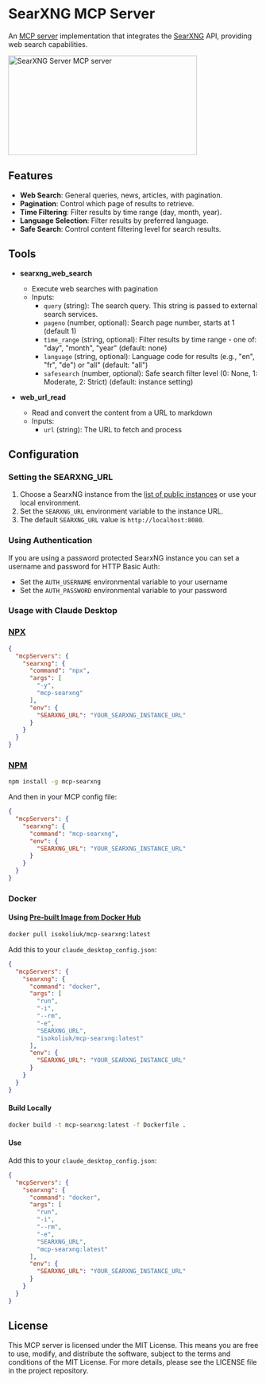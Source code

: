 # SearXNG MCP Server

An [MCP server](https://modelcontextprotocol.io/introduction) implementation that integrates the [SearXNG](https://docs.searxng.org) API, providing web search capabilities.

<a href="https://glama.ai/mcp/servers/0j7jjyt7m9"><img width="380" height="200" src="https://glama.ai/mcp/servers/0j7jjyt7m9/badge" alt="SearXNG Server MCP server" /></a>


## Features

- **Web Search**: General queries, news, articles, with pagination.
- **Pagination**: Control which page of results to retrieve.
- **Time Filtering**: Filter results by time range (day, month, year).
- **Language Selection**: Filter results by preferred language.
- **Safe Search**: Control content filtering level for search results.

## Tools

- **searxng_web_search**
  - Execute web searches with pagination
  - Inputs:
    - `query` (string): The search query. This string is passed to external search services.
    - `pageno` (number, optional): Search page number, starts at 1 (default 1)
    - `time_range` (string, optional): Filter results by time range - one of: "day", "month", "year" (default: none)
    - `language` (string, optional): Language code for results (e.g., "en", "fr", "de") or "all" (default: "all")
    - `safesearch` (number, optional): Safe search filter level (0: None, 1: Moderate, 2: Strict) (default: instance setting)

- **web_url_read**
  - Read and convert the content from a URL to markdown
  - Inputs:
    - `url` (string): The URL to fetch and process

## Configuration

### Setting the SEARXNG_URL

1. Choose a SearxNG instance from the [list of public instances](https://searx.space/) or use your local environment.
2. Set the `SEARXNG_URL` environment variable to the instance URL.
3. The default `SEARXNG_URL` value is `http://localhost:8080`.

### Using Authentication

If you are using a password protected SearxNG instance you can set a username and password for HTTP Basic Auth:

- Set the `AUTH_USERNAME` environmental variable to your username
- Set the `AUTH_PASSWORD` environmental variable to your password

### Usage with Claude Desktop


### [NPX](https://www.npmjs.com/package/mcp-searxng)

```json
{
  "mcpServers": {
    "searxng": {
      "command": "npx",
      "args": [
        "-y",
        "mcp-searxng"
      ],
      "env": {
        "SEARXNG_URL": "YOUR_SEARXNG_INSTANCE_URL"
      }
    }
  }
}
```

### [NPM](https://www.npmjs.com/package/mcp-searxng)

```bash
npm install -g mcp-searxng
```

And then in your MCP config file:

```json
{
  "mcpServers": {
    "searxng": {
      "command": "mcp-searxng",
      "env": {
        "SEARXNG_URL": "YOUR_SEARXNG_INSTANCE_URL"
      }
    }
  }
}
```

### Docker

#### Using [Pre-built Image from Docker Hub](https://hub.docker.com/r/isokoliuk/mcp-searxng)

```bash
docker pull isokoliuk/mcp-searxng:latest
```

Add this to your `claude_desktop_config.json`:

```json
{
  "mcpServers": {
    "searxng": {
      "command": "docker",
      "args": [
        "run",
        "-i",
        "--rm",
        "-e",
        "SEARXNG_URL",
        "isokoliuk/mcp-searxng:latest"
      ],
      "env": {
        "SEARXNG_URL": "YOUR_SEARXNG_INSTANCE_URL"
      }
    }
  }
}
```

#### Build Locally

```bash
docker build -t mcp-searxng:latest -f Dockerfile .
```

#### Use

Add this to your `claude_desktop_config.json`:

```json
{
  "mcpServers": {
    "searxng": {
      "command": "docker",
      "args": [
        "run",
        "-i",
        "--rm",
        "-e",
        "SEARXNG_URL",
        "mcp-searxng:latest"
      ],
      "env": {
        "SEARXNG_URL": "YOUR_SEARXNG_INSTANCE_URL"
      }
    }
  }
}
```


## License

This MCP server is licensed under the MIT License. This means you are free to use, modify, and distribute the software, subject to the terms and conditions of the MIT License. For more details, please see the LICENSE file in the project repository.
